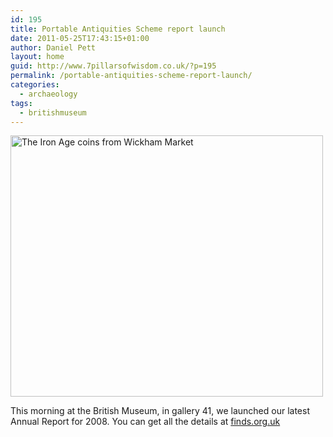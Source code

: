 ```yaml
---
id: 195
title: Portable Antiquities Scheme report launch
date: 2011-05-25T17:43:15+01:00
author: Daniel Pett
layout: home
guid: http://www.7pillarsofwisdom.co.uk/?p=195
permalink: /portable-antiquities-scheme-report-launch/
categories:
  - archaeology
tags:
  - britishmuseum
---
```

<img class="alignnone" title="The Iron Age coins from Wickham Market" src="http://farm5.static.flickr.com/4040/4202540707_a9c0bb2072.jpg" alt="The Iron Age coins from Wickham Market" width="500" height="418" />

This morning at the British Museum, in gallery 41, we launched our latest Annual Report for 2008. You can get all the details at [finds.org.uk](http://finds.org.uk)